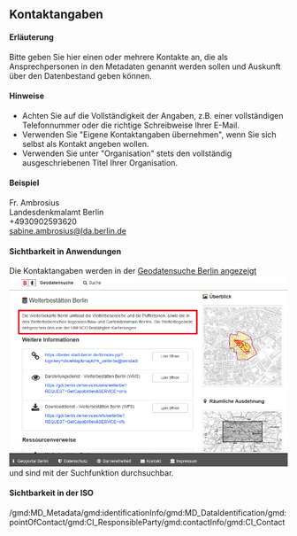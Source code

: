 ## Kontaktangaben

#### Erläuterung
Bitte geben Sie hier einen oder mehrere Kontakte an, die als Ansprechpersonen in den Metadaten genannt werden sollen und Auskunft über den Datenbestand geben können.

#### Hinweise
* Achten Sie auf die Vollständigkeit der Angaben, z.B. einer vollständigen Telefonnummer oder die richtige Schreibweise Ihrer E-Mail.
* Verwenden Sie "Eigene Kontaktangaben übernehmen", wenn Sie sich selbst als Kontakt angeben wollen.
* Verwenden Sie unter "Organisation" stets den vollständig ausgeschriebenen Titel Ihrer Organisation.

#### Beispiel
Fr. Ambrosius  
Landesdenkmalamt Berlin  
+4930902593620  
sabine.ambrosius@lda.berlin.de

#### Sichtbarkeit in Anwendungen
Die Kontaktangaben werden in der <a href="https://gdi.berlin.de/geonetwork/srv/ger/catalog.search#/metadata/4949391f-a7a9-4b24-b855-5e8dbf5e3f6d" class="popup">Geodatensuche Berlin angezeigt<span><img src="https://github.com/gdi-be/mde-deployment/blob/main/codelists/help/previews/description.png"></span></a> und sind mit der Suchfunktion durchsuchbar.

#### Sichtbarkeit in der ISO
/gmd:MD_Metadata/gmd:identificationInfo/gmd:MD_DataIdentification/gmd:pointOfContact/gmd:CI_ResponsibleParty/gmd:contactInfo/gmd:CI_Contact
